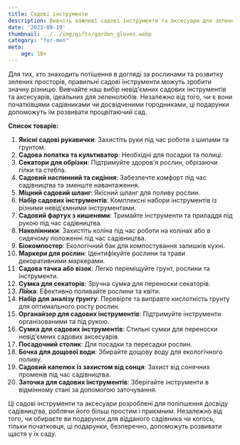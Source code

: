 ```yaml
---
title: Садові інструменти
description: Вивчіть важливі садові інструменти та аксесуари для зеленолюбів.
date: '2023-09-19'
thumbnail: ../../img/gifts/garden_gloves.webp
category: "for-men"
meta:
    age: 18+
---
```


Для тих, хто знаходить потішення в догляді за рослинами та розвитку зелених просторів, правильні садові інструменти можуть зробити значну різницю. Вивчайте наш вибір невід'ємних садових інструментів та аксесуарів, ідеальних для зеленолюбів. Незалежно від того, чи є вони початківцями садівниками чи досвідченими городниками, ці подарунки допоможуть їм розвивати процвітаючий сад.

**Список товарів:**
1. **Якісні садові рукавички**: Захистіть руки під час роботи з шипами та грунтом.
2. **Садова лопатка та культиватор**: Необхідні для посадки та полиці.
3. **Секатори для обрізки**: Підтримуйте здоров'я рослин, обрізаючи гілки та стебла.
4. **Садовий наспинний та сидіння**: Забезпечте комфорт під час садівництва та зменште навантаження.
5. **Міцний садовий шланг**: Якісний шланг для поливу рослин.
6. **Набір садових інструментів**: Комплексні набори інструментів із різними невід'ємними інструментами.
7. **Садовий фартух з кишенями**: Тримайте інструменти та приладдя під рукою під час садівництва.
8. **Наколінники**: Захистіть коліна під час роботи на колінах або в сидячому положенні під час садівництва.
9. **Біокомпостер**: Екологічний бак для компостування залишків кухні.
10. **Маркери для рослин**: Ідентифікуйте рослини та трави декоративними маркерами.
11. **Садова тачка або візок**: Легко переміщуйте грунт, рослини та інструменти.
12. **Сумка для секаторів**: Зручна сумка для переноски секаторів.
13. **Лійка**: Ефективно поливайте рослини та квіти.
14. **Набір для аналізу ґрунту**: Перевірте та виправте кислотність грунту для оптимального росту рослин.
15. **Органайзер для садових інструментів**: Підтримуйте інструменти організованими та під рукою.
16. **Сумка для садових інструментів**: Стильні сумки для переноски невід'ємних садових аксесуарів.
17. **Посадочний столик**: Для посадки та пересадки рослин.
18. **Бочка для дощової води**: Збирайте дощову воду для екологічного поливу.
19. **Садовий капелюх із захистом від сонця**: Захист від сонячних променів під час садівництва.
20. **Заточка для садових інструментів**: Зберігайте інструменти в відмінному стані за допомогою заточування.

Ці садові інструменти та аксесуари розроблені для поліпшення досвіду садівництва, роблячи його більш простим і приємним. Незалежно від того, чи обираєте ви подарунок для відданого садівника чи когось, тільки початковця, ці подарунки, безперечно, допоможуть розвивати щастя у їх саду.
